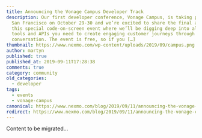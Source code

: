 ```yaml
---
title: Announcing the Vonage Campus Developer Track
description: Our first developer conference, Vonage Campus, is taking place in
  San Francisco on October 29-30 and we’re excited to share the final agenda for
  this special code-on-screen event where we’ll be digging deep into all the
  tools and APIs you need to create engaging customer journeys through
  conversation. The event is free, so if you […]
thumbnail: https://www.nexmo.com/wp-content/uploads/2019/09/campus.png
author: martyn
published: true
published_at: 2019-09-11T17:28:38
comments: true
category: community
old_categories:
  - developer
tags:
  - events
  - vonage-campus
canonical: https://www.nexmo.com/blog/2019/09/11/announcing-the-vonage-campus-developer-track-dr
redirect: https://www.nexmo.com/blog/2019/09/11/announcing-the-vonage-campus-developer-track-dr
---
```

Content to be migrated...